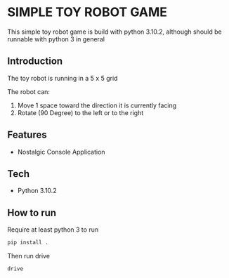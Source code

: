 # SIMPLE TOY ROBOT GAME

This simple toy robot game is build with python 3.10.2, although should be runnable with python 3 in general

## Introduction

The toy robot is running in a 5 x 5 grid

The robot can:
1. Move 1 space toward the direction it is currently facing
2. Rotate (90 Degree) to the left or to the right

## Features

- Nostalgic Console Application

## Tech

- Python 3.10.2


## How to run

Require at least python 3 to run


```sh
pip install .
```

Then run drive

```sh
drive
```
